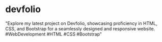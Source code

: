 # devfolio
"Explore my latest project on Devfolio, showcasing proficiency in HTML, CSS, and Bootstrap for a seamlessly designed and responsive website. #WebDevelopment #HTML #CSS #Bootstrap"
